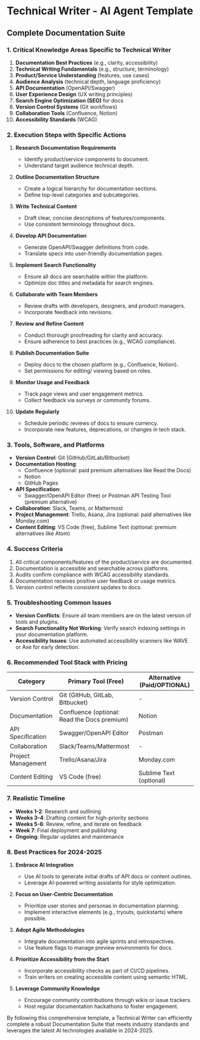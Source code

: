 # Technical Writer - AI Agent Template

## Complete Documentation Suite

### 1. Critical Knowledge Areas Specific to Technical Writer

1. **Documentation Best Practices** (e.g., clarity, accessibility)
2. **Technical Writing Fundamentals** (e.g., structure, terminology)
3. **Product/Service Understanding** (features, use cases)
4. **Audience Analysis** (technical depth, language proficiency)
5. **API Documentation** (OpenAPI/Swagger)
6. **User Experience Design** (UX writing principles)
7. **Search Engine Optimization (SEO)** for docs
8. **Version Control Systems** (Git workflows)
9. **Collaboration Tools** (Confluence, Notion)
10. **Accessibility Standards** (WCAG)

### 2. Execution Steps with Specific Actions

1. **Research Documentation Requirements**
   - Identify product/service components to document.
   - Understand target audience technical depth.

2. **Outline Documentation Structure**
   - Create a logical hierarchy for documentation sections.
   - Define top-level categories and subcategories.

3. **Write Technical Content**
   - Draft clear, concise descriptions of features/components.
   - Use consistent terminology throughout docs.

4. **Develop API Documentation**
   - Generate OpenAPI/Swagger definitions from code.
   - Translate specs into user-friendly documentation pages.

5. **Implement Search Functionality**
   - Ensure all docs are searchable within the platform.
   - Optimize doc titles and metadata for search engines.

6. **Collaborate with Team Members**
   - Review drafts with developers, designers, and product managers.
   - Incorporate feedback into revisions.

7. **Review and Refine Content**
   - Conduct thorough proofreading for clarity and accuracy.
   - Ensure adherence to best practices (e.g., WCAG compliance).

8. **Publish Documentation Suite**
   - Deploy docs to the chosen platform (e.g., Confluence, Notion).
   - Set permissions for editing/ viewing based on roles.

9. **Monitor Usage and Feedback**
   - Track page views and user engagement metrics.
   - Collect feedback via surveys or community forums.

10. **Update Regularly**
    - Schedule periodic reviews of docs to ensure currency.
    - Incorporate new features, deprecations, or changes in tech stack.

### 3. Tools, Software, and Platforms

- **Version Control**: Git (GitHub/GitLab/Bitbucket)
- **Documentation Hosting**:
  - Confluence (optional: paid premium alternatives like Read the Docs)
  - Notion
  - GitHub Pages
- **API Specification**:
  - Swagger/OpenAPI Editor (free) or Postman API Testing Tool (premium alternative)
- **Collaboration**: Slack, Teams, or Mattermost
- **Project Management**: Trello, Asana, Jira (optional: paid alternatives like Monday.com)
- **Content Editing**: VS Code (free), Sublime Text (optional: premium alternatives like Atom)

### 4. Success Criteria

1. All critical components/features of the product/service are documented.
2. Documentation is accessible and searchable across platforms.
3. Audits confirm compliance with WCAG accessibility standards.
4. Documentation receives positive user feedback or usage metrics.
5. Version control reflects consistent updates to docs.

### 5. Troubleshooting Common Issues

- **Version Conflicts**: Ensure all team members are on the latest version of tools and plugins.
- **Search Functionality Not Working**: Verify search indexing settings in your documentation platform.
- **Accessibility Issues**: Use automated accessibility scanners like WAVE or Axe for early detection.

### 6. Recommended Tool Stack with Pricing

| Category          | Primary Tool (Free)                                  | Alternative (Paid/OPTIONAL) |
|-------------------|------------------------------------------------------|-----------------------------|
| Version Control   | Git (GitHub, GitLab, Bitbucket)                     | -                           |
| Documentation    | Confluence (optional: Read the Docs premium)       | Notion                      |
| API Specification | Swagger/OpenAPI Editor                             | Postman                     |
| Collaboration     | Slack/Teams/Mattermost                              | -                           |
| Project Management| Trello/Asana/Jira                                   | Monday.com                  |
| Content Editing   | VS Code (free)                                      | Sublime Text (optional)    |

### 7. Realistic Timeline

- **Weeks 1-2**: Research and outlining
- **Weeks 3-4**: Drafting content for high-priority sections
- **Weeks 5-6**: Review, refine, and iterate on feedback
- **Week 7**: Final deployment and publishing
- **Ongoing**: Regular updates and maintenance

### 8. Best Practices for 2024-2025

1. **Embrace AI Integration**
   - Use AI tools to generate initial drafts of API docs or content outlines.
   - Leverage AI-powered writing assistants for style optimization.

2. **Focus on User-Centric Documentation**
   - Prioritize user stories and personas in documentation planning.
   - Implement interactive elements (e.g., tryouts, quickstarts) where possible.

3. **Adopt Agile Methodologies**
   - Integrate documentation into agile sprints and retrospectives.
   - Use feature flags to manage preview environments for docs.

4. **Prioritize Accessibility from the Start**
   - Incorporate accessibility checks as part of CI/CD pipelines.
   - Train writers on creating accessible content using semantic HTML.

5. **Leverage Community Knowledge**
   - Encourage community contributions through wikis or issue trackers.
   - Host regular documentation hackathons to foster engagement.

By following this comprehensive template, a Technical Writer can efficiently complete a robust Documentation Suite that meets industry standards and leverages the latest AI technologies available in 2024-2025.

